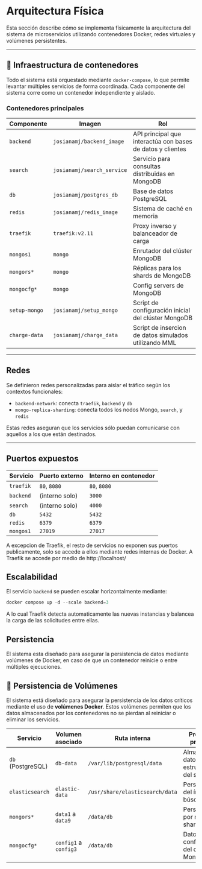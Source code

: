 # Arquitectura Física

Esta sección describe cómo se implementa físicamente la arquitectura del sistema de microservicios utilizando contenedores Docker, redes virtuales y volúmenes persistentes.

---

## 🧱 Infraestructura de contenedores

Todo el sistema está orquestado mediante `docker-compose`, lo que permite levantar múltiples servicios de forma coordinada. Cada componente del sistema corre como un contenedor independiente y aislado.

### Contenedores principales

| Componente     | Imagen                           | Rol                                                       |
|----------------|----------------------------------|------------------------------------------------------------|
| `backend`      | `josianamj/backend_image`        | API principal que interactúa con bases de datos y clientes |
| `search`       | `josianamj/search_service`       | Servicio para consultas distribuidas en MongoDB            |
| `db`           | `josianamj/postgres_db`          | Base de datos PostgreSQL                                   |
| `redis`        | `josianamj/redis_image`          | Sistema de caché en memoria                                |
| `traefik`      | `traefik:v2.11`                  | Proxy inverso y balanceador de carga                       |
| `mongos1`      | `mongo`                          | Enrutador del clúster MongoDB                              |
| `mongors*`     | `mongo`                          | Réplicas para los shards de MongoDB                        |
| `mongocfg*`    | `mongo`                          | Config servers de MongoDB                                  |
| `setup-mongo`  | `josianamj/setup_mongo`          | Script de configuración inicial del clúster MongoDB        |
| `charge-data`  | `josianamj/charge_data`          | Script de insercion de datos simulados utilizando MML      |
---

## Redes

Se definieron redes personalizadas para aislar el tráfico según los contextos funcionales:

- `backend-network`: conecta `traefik`, `backend` y `db`
- `mongo-replica-sharding`: conecta todos los nodos Mongo, `search`, y `redis`

Estas redes aseguran que los servicios sólo puedan comunicarse con aquellos a los que están destinados.

---

## Puertos expuestos

| Servicio  | Puerto externo | Interno en contenedor |
| --------- | -------------- | --------------------- |
| `traefik` | `80`, `8080`   | `80`, `8080`          |
| `backend` | (interno solo) | `3000`                |
| `search`  | (interno solo) | `4000`                |
| `db`      | `5432`         | `5432`                |
| `redis`   | `6379`         | `6379`                |
| `mongos1` | `27019`        | `27017`               |

A excepcion de Traefik, el resto de servicios no exponen sus puertos publicamente, solo se accede a ellos mediante redes internas de Docker.
A Traefik se accede por medio de http://localhost/

## Escalabilidad

El servicio `backend` se pueden escalar horizontalmente mediante:
```powershell
docker compose up -d --scale backend=3
```
A lo cual Traefik detecta automaticamente las nuevas instancias y balancea la carga de las solicitudes entre ellas.

## Persistencia

El sistema esta diseñado para asegurar la persistencia de datos mediante volúmenes de Docker, en caso de que un contenedor reinicie o entre múltiples ejecuciones.

## 💾 Persistencia de Volúmenes

El sistema está diseñado para asegurar la persistencia de los datos críticos mediante el uso de **volúmenes Docker**. Estos volúmenes permiten que los datos almacenados por los contenedores no se pierdan al reiniciar o eliminar los servicios.

| Servicio            | Volumen asociado     | Ruta interna                     | Propósito principal                                 |
|---------------------|----------------------|----------------------------------|-----------------------------------------------------|
| `db` (PostgreSQL)   | `db-data`            | `/var/lib/postgresql/data`       | Almacena datos estructurados del sistema            |
| `elasticsearch`     | `elastic-data`       | `/usr/share/elasticsearch/data`  | Persistencia del índice de búsqueda                 |
| `mongors*`          | `data1` a `data9`    | `/data/db`                       | Persistencia por réplica y shard                    |
| `mongocfg*`         | `config1` a `config3`| `/data/db`                       | Datos de configuración del clúster MongoDB          |

